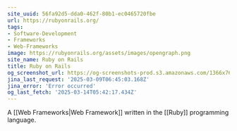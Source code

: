```yaml
---
site_uuid: 56fa92d5-dda0-462f-80b1-ec0465720fbe
url: https://rubyonrails.org/
tags:
- Software-Development
- Frameworks
- Web-Frameworks
image: https://rubyonrails.org/assets/images/opengraph.png
site_name: Ruby on Rails
title: Ruby on Rails
og_screenshot_url: https://og-screenshots-prod.s3.amazonaws.com/1366x768/80/false/dbb387d517f021781ebdfeb042f5981b00a2c958a38be8835f49a19b313322d1.jpeg
jina_last_request: '2025-03-09T06:45:03.168Z'
jina_error: 'Error occurred'
og_last_fetch: '2025-03-14T05:42:17.434Z'
---
```


A [[Web Frameworks|Web Framework]] written in the [[Ruby]] programming language.  

